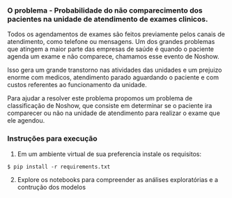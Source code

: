 
### O problema - Probabilidade do não comparecimento dos pacientes na unidade de atendimento de exames clinicos.

Todos os agendamentos de exames são feitos previamente pelos canais de atendimento, como telefone ou mensagens. Um dos grandes problemas que atingem a maior parte das empresas de saúde é quando o paciente agenda um exame e não comparece, chamamos esse evento de Noshow.

Isso gera um grande transtorno nas atividades das unidades e um prejuizo enorme com medicos, atendimento parado aguardando o paciente e com custos referentes ao funcionamento da unidade.

Para ajudar a resolver este problema propomos um problema de classificação de Noshow, que consiste em determinar se o paciente ira comparecer ou não na unidade de atendimento para realizar o exame que ele agendou.


### Instruções para execução

1. Em um ambiente virtual de sua preferencia instale os requisitos:

`$ pip install -r requirements.txt`

2. Explore os notebooks para compreender as análises exploratórias e a contrução dos modelos

